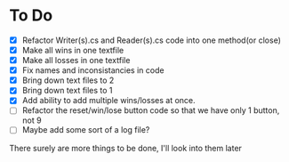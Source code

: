 # To Do
- [x] Refactor Writer(s).cs and Reader(s).cs code into one method(or close)
- [x] Make all wins in one textfile
- [x] Make all losses in one textfile
- [x] Fix names and inconsistancies in code
- [x] Bring down text files to 2
- [x] Bring down text files to 1
- [x] Add ability to add multiple wins/losses at once.
- [ ] Refactor the reset/win/lose button code so that we have only 1 button, not 9
- [ ] Maybe add some sort of a log file?

There surely are more things to be done, I'll look into them later
